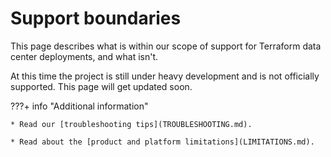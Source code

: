 # Support boundaries

This page describes what is within our scope of support for Terraform data center deployments, and what isn't. 

At this time the project is still under heavy development and is not officially supported. 
This page will get updated soon. 


???+ info "Additional information"
    
    * Read our [troubleshooting tips](TROUBLESHOOTING.md).

    * Read about the [product and platform limitations](LIMITATIONS.md).


